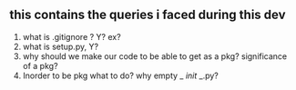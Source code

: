 ## this contains the queries i faced during this dev 
1. what is .gitignore ? Y? ex? 
2. what is setup.py, Y?
3. why should we make our code to be able to get as a pkg? significance of a pkg? 
4. Inorder to be pkg what to do? why empty _ _init_ _.py?


